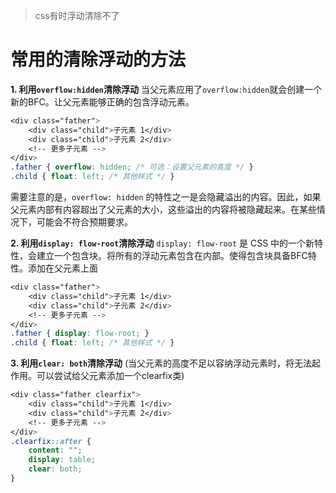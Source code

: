 > css有时浮动清除不了

# 常用的清除浮动的方法
**1. 利用`overflow:hidden`清除浮动**
   当父元素应用了`overflow:hidden`就会创建一个新的BFC。让父元素能够正确的包含浮动元素。
~~~css
<div class="father"> 
	<div class="child">子元素 1</div> 
	<div class="child">子元素 2</div> 
	<!-- 更多子元素 --> 
</div>
.father { overflow: hidden; /* 可选：设置父元素的高度 */ } 
.child { float: left; /* 其他样式 */ }
~~~
需要注意的是，`overflow: hidden` 的特性之一是会隐藏溢出的内容。因此，如果父元素内部有内容超出了父元素的大小，这些溢出的内容将被隐藏起来。在某些情况下，可能会不符合预期要求。
   
**2. 利用`display: flow-root`清除浮动**
   `display: flow-root` 是 CSS 中的一个新特性，会建立一个包含块。将所有的浮动元素包含在内部。使得包含块具备BFC特性。添加在父元素上面
~~~css
<div class="father"> 
	<div class="child">子元素 1</div> 
	<div class="child">子元素 2</div> 
	<!-- 更多子元素 --> 
</div>
.father { display: flow-root; } 
.child { float: left; /* 其他样式 */ }
~~~
   
**3. 利用`clear: both`清除浮动**
   (当父元素的高度不足以容纳浮动元素时，将无法起作用。可以尝试给父元素添加一个clearfix类)
   ~~~css
   <div class="father clearfix"> 
	   <div class="child">子元素 1</div> 
	   <div class="child">子元素 2</div> 
	   <!-- 更多子元素 --> 
   </div>
   .clearfix::after { 
	   content: ""; 
	   display: table; 
	   clear: both; 
   }
 ~~~
 